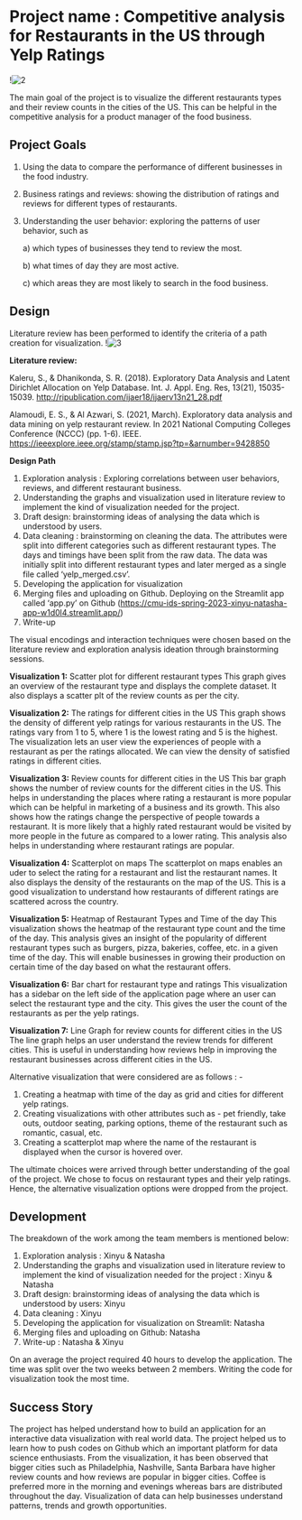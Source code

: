 # Project name : Competitive analysis for Restaurants in the US through Yelp Ratings

!![2](https://user-images.githubusercontent.com/125951399/223501783-a8e20546-255b-45a2-87ef-efad7e509056.JPG)


The main goal of the project is to visualize the different restaurants types and their review counts in the cities of the US. This can be helpful in the competitive analysis for a product manager of the food business.

## Project Goals

1. Using the data to compare the performance of different businesses in the food industry.
2. Business ratings and reviews: showing the distribution of ratings and reviews for different types of restaurants. 
3. Understanding the user behavior: exploring the patterns of user behavior, such as

     a) which types of businesses they tend to review the most.
  
     b) what times of day they are most active.
  
     c) which areas they are most likely to search in the food business.


## Design

Literature review has been performed to identify the criteria of a path creation for visualization. 
!![3](https://user-images.githubusercontent.com/125951399/223502590-00d594c6-99d3-4804-8432-6fa868149d14.JPG)


**Literature review:**

Kaleru, S., & Dhanikonda, S. R. (2018). Exploratory Data Analysis and Latent Dirichlet Allocation on Yelp Database. Int. J. Appl. Eng. Res, 13(21), 15035-15039.
http://ripublication.com/ijaer18/ijaerv13n21_28.pdf

Alamoudi, E. S., & Al Azwari, S. (2021, March). Exploratory data analysis and data mining on yelp restaurant review. In 2021 National Computing Colleges Conference (NCCC) (pp. 1-6). IEEE.
https://ieeexplore.ieee.org/stamp/stamp.jsp?tp=&arnumber=9428850


**Design Path**

1. Exploration analysis : Exploring correlations between user behaviors, reviews,  and different restaurant business. 
2. Understanding the graphs and visualization used in literature review to implement the kind of visualization needed for the project. 
3. Draft design: brainstorming ideas of analysing the data which is understood by users. 
4. Data cleaning : brainstorming on cleaning the data. The attributes were split into different categories such as different restaurant types. The days and timings have been split from the raw data. The data was initially split into different restaurant types and later merged as a single file called ‘yelp_merged.csv’.
5. Developing the application for visualization 
6. Merging  files and uploading on Github. Deploying on the Streamlit app called ‘app.py’ on Github (https://cmu-ids-spring-2023-xinyu-natasha-app-w1d0l4.streamlit.app/)
7. Write-up

The visual encodings and interaction techniques were chosen based on the literature review and exploration analysis ideation through brainstorming sessions. 

**Visualization 1:** Scatter plot for different restaurant types
This graph gives an overview of the restaurant type and displays the complete dataset. It also displays a scatter plt of the review counts as per the city. 

**Visualization 2:** The ratings for different cities in the US
This graph shows the density of different yelp ratings for various restaurants in the US. The ratings vary from 1 to 5, where 1 is the lowest rating and 5 is the highest. The visualization lets an user view the experiences of people with a restaurant as per the ratings allocated. We can view the density of satisfied ratings in different cities.

**Visualization 3:** Review counts for different cities in the US
This bar graph shows the number of review counts for the different cities in the US. This helps in understanding the places where rating a restaurant is more popular which can be helpful in marketing of a business and its growth. This also shows how the ratings change the perspective of people towards a restaurant. It is more likely that a highly rated restaurant would be visited by more people in the future as compared to a lower rating. This analysis also helps in understanding where restaurant ratings are popular.

**Visualization 4:** Scatterplot on maps
The scatterplot on maps enables an uder to select the rating for a restaurant and list the restaurant names. It also displays the density of the restaurants on the map of the US. This is a good visualization to understand how restaurants of different ratings are scattered across the country. 

**Visualization 5:** Heatmap of Restaurant Types and Time of the day
This visualization shows the heatmap of the restaurant type count and the time of the day. This analysis gives an insight of the popularity of different restaurant types such as burgers, pizza, bakeries, coffee, etc. in a given time of the day. This will enable businesses in growing their production on certain time of the day based on what the restaurant offers.

**Visualization 6:** Bar chart for restaurant type and ratings
This visualization has a sidebar on the left side of the application page where an user can select the restaurant type and the city. This gives the user the count of the restaurants as per the yelp ratings. 

**Visualization 7:** Line Graph for review counts for different cities in the US
The line graph helps an user understand the review trends for different cities. This is useful in understanding how reviews help in improving the restaurant businesses across different cities in the US.

Alternative visualization that were considered are as follows : -

1. Creating a heatmap with time of the day as grid and cities for different yelp ratings.
2. Creating visualizations with other attributes such as - pet friendly, take outs, outdoor seating, parking options, theme of the restaurant such as romantic, casual, etc.
3. Creating a scatterplot map where the name of the restaurant is displayed when the cursor is hovered over.

The ultimate choices were arrived through better understanding of the goal of the project. We chose to focus on restaurant types and their yelp ratings. Hence, the alternative visualization options were dropped from the project.


## Development

The breakdown of the work among the team members is mentioned below:

1. Exploration analysis : Xinyu & Natasha 
2. Understanding the graphs and visualization used in literature review to implement the kind of visualization needed for the project : Xinyu & Natasha 
3. Draft design: brainstorming ideas of analysing the data which is understood by users: Xinyu
4. Data cleaning : Xinyu
5. Developing the application for visualization on Streamlit: Natasha 
6. Merging  files and uploading on Github: Natasha
7. Write-up : Natasha & Xinyu

On an average the project required 40 hours to develop the application. The time was split over the two weeks between 2 members. Writing the code for visualization took the most time.


## Success Story

The project has helped understand how to build an application for an interactive data visualization with real world data. The project helped us to learn how to push codes on Github which an important platform for data science enthusiasts. From the visualization, it has been observed that bigger cities such as Philadelphia, Nashville, Santa Barbara have higher review counts and how reviews are popular in bigger cities. Coffee is preferred more in the morning and evenings whereas bars are distributed throughout the day. Visualization of data can help businesses understand patterns, trends and growth opportunities.
